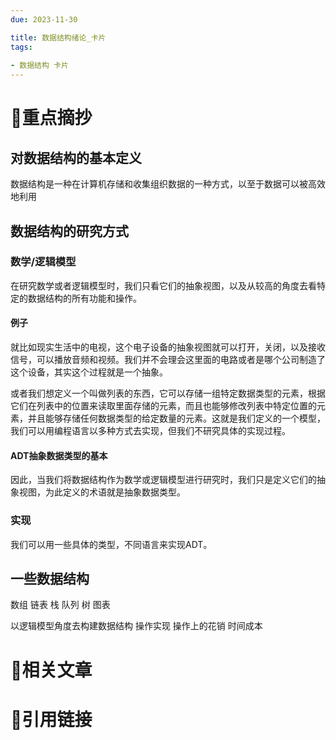 ```yaml
---
due: 2023-11-30 

title: 数据结构绪论_卡片
tags:
 
- 数据结构 卡片
---
```

# 🍎重点摘抄
## 对数据结构的基本定义
数据结构是一种在计算机存储和收集组织数据的一种方式，以至于数据可以被高效地利用
## 数据结构的研究方式
### 数学/逻辑模型
在研究数学或者逻辑模型时，我们只看它们的抽象视图，以及从较高的角度去看特定的数据结构的所有功能和操作。
#### 例子
就比如现实生活中的电视，这个电子设备的抽象视图就可以打开，关闭，以及接收信号，可以播放音频和视频。我们并不会理会这里面的电路或者是哪个公司制造了这个设备，其实这个过程就是一个抽象。

或者我们想定义一个叫做列表的东西，它可以存储一组特定数据类型的元素，根据它们在列表中的位置来读取里面存储的元素，而且也能够修改列表中特定位置的元素，并且能够存储任何数据类型的给定数量的元素。这就是我们定义的一个模型，我们可以用编程语言以多种方式去实现，但我们不研究具体的实现过程。
#### ADT抽象数据类型的基本
因此，当我们将数据结构作为数学或逻辑模型进行研究时，我们只是定义它们的抽象视图，为此定义的术语就是抽象数据类型。
### 实现
我们可以用一些具体的类型，不同语言来实现ADT。

## 一些数据结构
数组
链表
栈
队列
树
图表

以逻辑模型角度去构建数据结构
操作实现
操作上的花销
时间成本




# 📒相关文章




# 🍏引用链接

